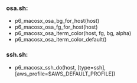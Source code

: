 ### osa.sh:
- p6_macosx_osa_bg_for_host(host)
- p6_macosx_osa_fg_for_host(host)
- p6_macosx_osa_iterm_color(host, fg, bg, alpha)
- p6_macosx_osa_iterm_color_default()

### ssh.sh:
- p6_macosx_ssh_do(host, [type=ssh], [aws_profile=$AWS_DEFAULT_PROFILE])

